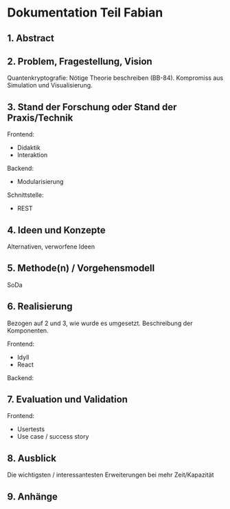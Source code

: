 # Dokumentation Teil Fabian

## 1. Abstract

## 2. Problem, Fragestellung, Vision

Quantenkryptografie: Nötige Theorie beschreiben (BB-84).
Kompromiss aus Simulation und Visualisierung.

## 3. Stand der Forschung oder Stand der Praxis/Technik

Frontend:
* Didaktik
* Interaktion

Backend:
* Modularisierung

Schnittstelle:
* REST

## 4. Ideen und Konzepte

Alternativen, verworfene Ideen

## 5. Methode(n) / Vorgehensmodell

SoDa

## 6. Realisierung

Bezogen auf 2 und 3, wie wurde es umgesetzt. Beschreibung der Komponenten.

Frontend:
* Idyll
* React

Backend:

## 7. Evaluation und Validation

Frontend:
* Usertests
* Use case / success story

## 8. Ausblick

Die wichtigsten / interessantesten Erweiterungen bei mehr Zeit/Kapazität

## 9. Anhänge